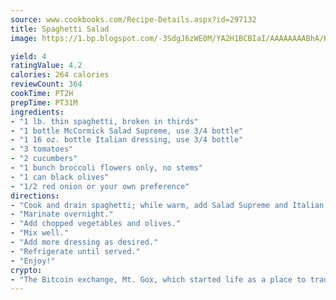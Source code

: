 ```yaml
---
source: www.cookbooks.com/Recipe-Details.aspx?id=297132
title: Spaghetti Salad
image: https://1.bp.blogspot.com/-3SdgJ6zWE0M/YA2H1BCBIaI/AAAAAAAABhA/KLu9yTsYBMkJQudB_uFGwTypBtmTiBfZgCLcBGAsYHQ/s320/4.png

yield: 4
ratingValue: 4.2
calories: 264 calories
reviewCount: 364
cookTime: PT2H
prepTime: PT31M
ingredients:
- "1 lb. thin spaghetti, broken in thirds"
- "1 bottle McCormick Salad Supreme, use 3/4 bottle"
- "1 16 oz. bottle Italian dressing, use 3/4 bottle"
- "3 tomatoes"
- "2 cucumbers"
- "1 bunch broccoli flowers only, no stems"
- "1 can black olives"
- "1/2 red onion or your own preference"
directions:
- "Cook and drain spaghetti; while warm, add Salad Supreme and Italian dressing."
- "Marinate overnight."
- "Add chopped vegetables and olives."
- "Mix well."
- "Add more dressing as desired."
- "Refrigerate until served."
- "Enjoy!"
crypto:
- "The Bitcoin exchange, Mt. Gox, which started life as a place to trade cards from a fantasy game, was hacked."
---
```

